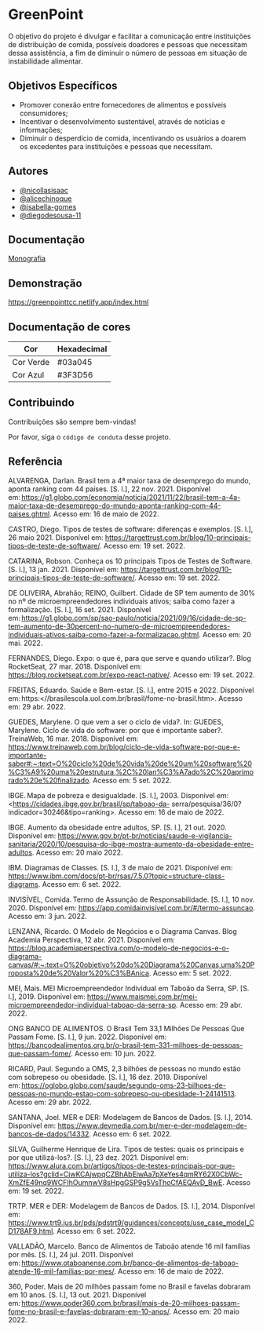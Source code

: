 
# GreenPoint

O objetivo do projeto é divulgar e facilitar a comunicação entre instituições de distribuição de comida, possíveis doadores e pessoas que necessitam dessa assistência, a fim de diminuir o número de pessoas em situação de instabilidade alimentar. 


## Objetivos Específicos 

- Promover conexão entre fornecedores de alimentos e possíveis consumidores;  
- Incentivar o desenvolvimento sustentável, através de notícias e informações;  
- Diminuir o desperdício de comida, incentivando os usuários a doarem os excedentes para instituições e pessoas que necessitam.



## Autores

- [@nicollasisaac](https://www.github.com/nicollasisaac)
- [@alicechinoque](https://www.linkedin.com/in/alice-chinoque-377b661b6/)
- [@isabella-gomes](https://www.linkedin.com/in/isabella-gomes-a7665a237/)
- [@diegodesousa-11](https://www.github.com/@diegodesousa-11)



## Documentação

[Monografia](https://docs.google.com/document/d/1ssBP3ezYXLt_-2dgZbA_kNDa7lIKR2_Md1-Zidofw5c/edit?usp=sharing)


## Demonstração

https://greenpointtcc.netlify.app/index.html

## Documentação de cores

| Cor               | Hexadecimal                                                |
| ----------------- | ---------------------------------------------------------------- |
| Cor Verde       |  #03a045 |
| Cor Azul      | #3F3D56 |


## Contribuindo

Contribuições são sempre bem-vindas!

Por favor, siga o `código de conduta` desse projeto.


## Referência

ALVARENGA, Darlan. Brasil tem a 4ª maior taxa de desemprego do mundo, aponta ranking com 44 países. [S. l.], 22 nov. 2021. Disponível em: <https://g1.globo.com/economia/noticia/2021/11/22/brasil-tem-a-4a-maior-taxa-de-desemprego-do-mundo-aponta-ranking-com-44-paises.ghtml>. Acesso em: 16 de maio de 2022. 

CASTRO, Diego. Tipos de testes de software: diferenças e exemplos. [S. l.], 26 maio 2021. Disponível em: https://targettrust.com.br/blog/10-principais-tipos-de-teste-de-software/. Acesso em: 19 set. 2022.

CATARINA, Robson. Conheça os 10 principais Tipos de Testes de Software. [S. l.], 13 jan. 2021. Disponível em: https://targettrust.com.br/blog/10-principais-tipos-de-teste-de-software/. Acesso em: 19 set. 2022.

DE OLIVEIRA, Abrahão; REINO, Guilbert. Cidade de SP tem aumento de 30% no nº de microempreendedores individuais ativos; saiba como fazer a formalização. [S. l.], 16 set. 2021. Disponível em: <https://g1.globo.com/sp/sao-paulo/noticia/2021/09/16/cidade-de-sp-tem-aumento-de-30percent-no-numero-de-microempreendedores-individuais-ativos-saiba-como-fazer-a-formalizacao.ghtml>. Acesso em: 20 mai. 2022. 

FERNANDES, Diego. Expo: o que é, para que serve e quando utilizar?. Blog RocketSeat, 27 mar. 2018. Disponível em: https://blog.rocketseat.com.br/expo-react-native/. Acesso em: 19 set. 2022.

FREITAS, Eduardo. Saúde e Bem-estar. [S. l.], entre 2015 e 2022. Disponível em: https:<//brasilescola.uol.com.br/brasil/fome-no-brasil.htm>. Acesso em: 29 abr. 2022. 

GUEDES, Marylene. O que vem a ser o ciclo de vida?. In: GUEDES, Marylene. Ciclo de vida do software: por que é importante saber?. TreinaWeb, 16 mar. 2018. Disponível em: https://www.treinaweb.com.br/blog/ciclo-de-vida-software-por-que-e-importante-saber#:~:text=O%20ciclo%20de%20vida%20de%20um%20software%20%C3%A9%20uma%20estrutura,%2C%20lan%C3%A7ado%2C%20aprimorado%20e%20finalizado. Acesso em: 5 set. 2022.
 
IBGE. Mapa de pobreza e desigualdade. [S. l.], 2003. Disponível em: <https://cidades.ibge.gov.br/brasil/sp/taboao-da- 
serra/pesquisa/36/0?indicador=30246&tipo=ranking>. Acesso em: 16 de maio de 2022. 

IBGE. Aumento da obesidade entre adultos, SP. [S. l.], 21 out. 2020. Disponível em: <https://www.gov.br/pt-br/noticias/saude-e-vigilancia-sanitaria/2020/10/pesquisa-do-ibge-mostra-aumento-da-obesidade-entre-adultos>. Acesso em: 20 maio 2022. 

IBM. Diagramas de Classes. [S. l.], 3 de maio de 2021. Disponível em: https://www.ibm.com/docs/pt-br/rsas/7.5.0?topic=structure-class-diagrams. Acesso em: 6 set. 2022.

INVISÍVEL, Comida. Termo de Assunção de Responsabilidade. [S. l.], 10 nov. 2020. Disponível em: <https://app.comidainvisivel.com.br/#/termo-assuncao>. Acesso em: 3 jun. 2022. 

LENZANA, Ricardo. O Modelo de Negócios e o Diagrama Canvas. Blog Academia Perspectiva, 12 abr. 2021. Disponível em: https://blog.academiaperspectiva.com/o-modelo-de-negocios-e-o-diagrama-canvas/#:~:text=O%20objetivo%20do%20Diagrama%20Canvas,uma%20Proposta%20de%20Valor%20%C3%BAnica. Acesso em: 5 set. 2022.

MEI, Mais. MEI Microempreendedor Individual em Taboão da Serra, SP. [S. l.], 2019. Disponível em: <https://www.maismei.com.br/mei-microempreendedor-individual-taboao-da-serra-sp>. Acesso em: 29 abr. 2022. 

ONG BANCO DE ALIMENTOS. O Brasil Tem 33,1 Milhões De Pessoas Que Passam Fome. [S. l.], 9 jun. 2022. Disponível em: <https://bancodealimentos.org.br/o-brasil-tem-331-milhoes-de-pessoas-que-passam-fome/>. Acesso em: 10 jun. 2022. 
 
RICARD, Paul. Segundo a OMS, 2,3 bilhões de pessoas no mundo estão com sobrepeso ou obesidade. [S. l.], 16 dez. 2019. Disponível em: <https://oglobo.globo.com/saude/segundo-oms-23-bilhoes-de-pessoas-no-mundo-estao-com-sobrepeso-ou-obesidade-1-24141513>. Acesso em: 29 abr. 2022. 

SANTANA, Joel. MER e DER: Modelagem de Bancos de Dados. [S. l.], 2014. Disponível em: https://www.devmedia.com.br/mer-e-der-modelagem-de-bancos-de-dados/14332. Acesso em: 6 set. 2022.

SILVA, Guilherme Henrique de Lira. Tipos de testes: quais os principais e por que utilizá-los?. [S. l.], 23 dez. 2021. Disponível em: https://www.alura.com.br/artigos/tipos-de-testes-principais-por-que-utiliza-los?gclid=CjwKCAjwpqCZBhAbEiwAa7pXeYes4qmRY62X0CbWc-XmZfE49nq9WCFIhOumnwV8sHpgGSP9g5VsThoCfAEQAvD_BwE. Acesso em: 19 set. 2022.

TRTP. MER e DER: Modelagem de Bancos de Dados. [S. l.], 2014. Disponível em: https://www.trt9.jus.br/pds/pdstrt9/guidances/concepts/use_case_model_CD178AF9.html. Acesso em: 6 set. 2022.

VALLADÃO, Marcelo. Banco de Alimentos de Taboão atende 16 mil famílias por mês. [S. l.], 24 jul. 2011. Disponível em: <https://www.otaboanense.com.br/banco-de-alimentos-de-taboao-atende-16-mil-familias-por-mes/>. Acesso em: 16 de maio de 2022. 
 
360, Poder. Mais de 20 milhões passam fome no Brasil e favelas dobraram em 10 anos. [S. l.], 13 out. 2021. Disponível em: <https://www.poder360.com.br/brasil/mais-de-20-milhoes-passam-fome-no-brasil-e-favelas-dobraram-em-10-anos/>. Acesso em: 20 maio 2022. 


